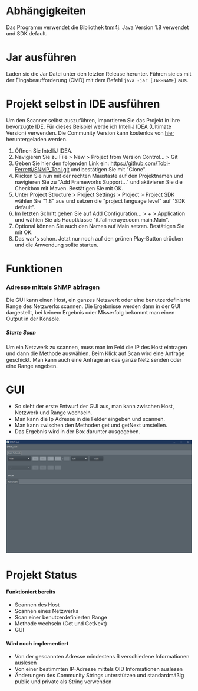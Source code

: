 

# Abhängigkeiten
Das Programm verwendet die Bibliothek [tnm4j](https://github.com/soulwing/tnm4j).
Java Version 1.8 verwendet und SDK default.

# Jar ausführen
Laden sie die Jar Datei unter den letzten Release herunter. Führen sie es mit der Eingabeaufforderung (CMD) mit dem Befehl `java -jar [JAR-NAME]` aus.
# Projekt selbst in IDE ausführen
Um den Scanner selbst auszuführen, importieren Sie das Projekt in Ihre bevorzugte IDE. Für dieses Beispiel werde ich IntelliJ IDEA (Ultimate Version) verwenden. Die Community Version kann kostenlos von [hier](https://www.jetbrains.com/idea/download/#section=windows) heruntergeladen werden.

1. Öffnen Sie IntelliJ IDEA.
2. Navigieren Sie zu File > New > Project from Version Control... > Git
3. Geben Sie hier den folgenden Link ein: https://github.com/Tobi-Ferretti/SNMP_Tool.git und bestätigen Sie mit "Clone".
4. Klicken Sie nun mit der rechten Maustaste auf den Projektnamen und navigieren Sie zu "Add Frameworks Support..." und aktivieren Sie die Checkbox mit Maven. Bestätigen Sie mit OK.
5. Unter Project Structure > Project Settings > Project > Project SDK wählen Sie "1.8" aus und setzen die "project language level" auf "SDK default".
6. Im letzten Schritt gehen Sie auf Add Configuration... > + > Application und wählen Sie als Hauptklasse "it.fallmerayer.com.main.Main".
7. Optional können Sie auch den Namen auf Main setzen. Bestätigen Sie mit OK.
8. Das war's schon. Jetzt nur noch auf den grünen Play-Button drücken und die Anwendung sollte starten.

# Funktionen
   ### Adresse mittels SNMP abfragen
Die GUI kann einen Host, ein ganzes Netzwerk oder eine benutzerdefinierte Range des Netzwerks scannen.
Die Ergebnisse werden dann in der GUI dargestellt, bei keinem Ergebnis oder
Misserfolg bekommt man einen Output in der Konsole.

##### Starte Scan
Um ein Netzwerk zu scannen, muss man im Feld die IP des Host eintragen und dann 
die Methode auswählen. Beim Klick auf Scan wird eine Anfrage geschickt. Man kann
auch eine Anfrage an das ganze Netz senden oder eine Range angeben.
# GUI
* So sieht der erste Entwurf der GUI aus, man kann zwischen Host, Netzwerk und Range wechseln.
*  Man kann die Ip Adresse in die Felder eingeben und scannen.
*  Man kann zwischen den Methoden get und getNext umstellen.
*  Das Ergebnis wird in der Box darunter ausgegeben.

![GUI](/Image/GUI.png)
# Projekt Status
#### Funktioniert bereits

* Scannen des Host
* Scannen eines Netzwerks
* Scan einer benutzerdefinierten Range
* Methode wechseln (Get und GetNext)
* GUI
#### Wird noch implementiert
* Von der gescannten Adresse mindestens 6 verschiedene Informationen auslesen
* Von einer bestimmten IP-Adresse mittels OID Informationen auslesen
* Änderungen des Community Strings unterstützen und standardmäßig public und private als String verwenden
